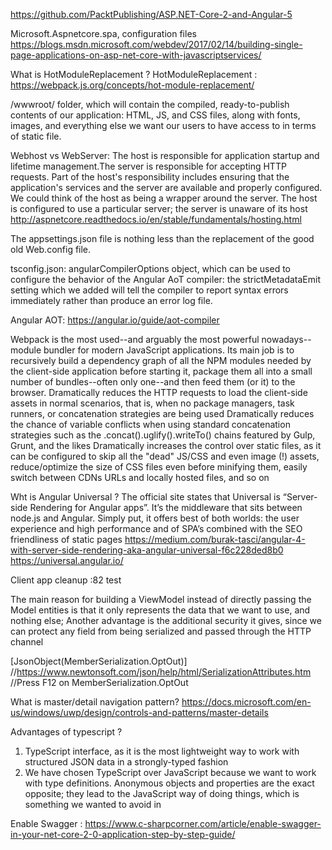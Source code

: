 ﻿https://github.com/PacktPublishing/ASP.NET-Core-2-and-Angular-5


Microsoft.Aspnetcore.spa, configuration files
https://blogs.msdn.microsoft.com/webdev/2017/02/14/building-single-page-applications-on-asp-net-core-with-javascriptservices/

What is HotModuleReplacement ?
HotModuleReplacement : https://webpack.js.org/concepts/hot-module-replacement/

/wwwroot/ folder, which will contain the compiled, ready-to-publish contents of our application: HTML, JS, and CSS files, along with
fonts, images, and everything else we want our users to have access to in terms of static file.

Webhost vs WebServer:
The host is responsible for application startup and lifetime management.The server is responsible for accepting HTTP requests. Part of the host's
responsibility includes ensuring that the application's services and the server are available and properly configured. We could think of the host as
being a wrapper around the server. The host is configured to use a particular server; the server is unaware of its host
http://aspnetcore.readthedocs.io/en/stable/fundamentals/hosting.html

The appsettings.json file is nothing less than the replacement of the good old Web.config file.


tsconfig.json: 	angularCompilerOptions object, which can be used to
configure the behavior of the Angular AoT compiler: the strictMetadataEmit setting which
we added will tell the compiler to report syntax errors immediately rather than produce an
error log file.

Angular AOT: https://angular.io/guide/aot-compiler


Webpack is the most used--and arguably the most powerful nowadays--module
bundler for modern JavaScript applications. Its main job is to recursively build a dependency
graph of all the NPM modules needed by the client-side application before starting it,
package them all into a small number of bundles--often only one--and then feed them (or it)
to the browser.
Dramatically reduces the HTTP requests to load the client-side assets in normal
scenarios, that is, when no package managers, task runners, or concatenation
strategies are being used
Dramatically reduces the chance of variable conflicts when using standard
concatenation strategies such as the .concat().uglify().writeTo() chains
featured by Gulp, Grunt, and the likes
Dramatically increases the control over static files, as it can be configured to
skip all the "dead" JS/CSS and even image (!) assets, reduce/optimize the size of
CSS files even before minifying them, easily switch between CDNs URLs and
locally hosted files, and so on

Wht is Angular Universal ?
The official site states that Universal is “Server-side Rendering for Angular apps”. It’s the middleware that sits between node.js and Angular.
Simply put, it offers best of both worlds: the user experience and high performance and of SPA’s combined with the SEO friendliness of static pages
https://medium.com/burak-tasci/angular-4-with-server-side-rendering-aka-angular-universal-f6c228ded8b0
https://universal.angular.io/

Client app cleanup :82
test

The main reason for building a ViewModel instead of directly passing the Model entities is that it only represents the data that we want to use, and nothing else;
Another advantage is the additional security it gives, since we can protect any field from being serialized and passed through the HTTP channel

  [JsonObject(MemberSerialization.OptOut)]
  //https://www.newtonsoft.com/json/help/html/SerializationAttributes.htm
  //Press F12 on MemberSerialization.OptOut

What is master/detail navigation pattern?
https://docs.microsoft.com/en-us/windows/uwp/design/controls-and-patterns/master-details

Advantages of typescript ?
1. TypeScript interface, as it is the most lightweight way to work with structured JSON data in a strongly-typed fashion
2. We have chosen TypeScript over JavaScript because we want to work with type definitions. Anonymous objects and properties are the exact opposite; they lead to the JavaScript way of doing things, which is something we wanted to avoid in


Enable Swagger :
https://www.c-sharpcorner.com/article/enable-swagger-in-your-net-core-2-0-application-step-by-step-guide/
